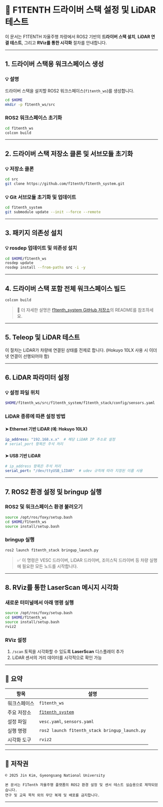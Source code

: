# 🚗 F1TENTH 드라이버 스택 설정 및 LiDAR 테스트

이 문서는 F1TENTH 자율주행 차량에서 ROS2 기반의 **드라이버 스택 설치**, **LiDAR 연결 테스트**, 그리고 **RViz를 통한 시각화** 절차를 안내합니다.

---

## 1. 드라이버 스택용 워크스페이스 생성

### 💡 설명  
드라이버 스택을 설치할 ROS2 워크스페이스(`f1tenth_ws`)를 생성합니다.

```bash
cd $HOME
mkdir -p f1tenth_ws/src
````

### ROS2 워크스페이스 초기화

```bash
cd f1tenth_ws
colcon build
```

---

## 2. 드라이버 스택 저장소 클론 및 서브모듈 초기화

### 💡 저장소 클론

```bash
cd src
git clone https://github.com/f1tenth/f1tenth_system.git
```

### 💡 Git 서브모듈 초기화 및 업데이트

```bash
cd f1tenth_system
git submodule update --init --force --remote
```

---

## 3. 패키지 의존성 설치

### 💡 rosdep 업데이트 및 의존성 설치

```bash
cd $HOME/f1tenth_ws
rosdep update
rosdep install --from-paths src -i -y
```

---

## 4. 드라이버 스택 포함 전체 워크스페이스 빌드

```bash
colcon build
```

> 📎 더 자세한 설명은 [f1tenth\_system GitHub 저장소](https://github.com/f1tenth/f1tenth_system)의 README를 참조하세요.

---

## 5. Teleop 및 LiDAR 테스트

이 절차는 LiDAR가 차량에 연결된 상태를 전제로 합니다.
(Hokuyo 10LX 사용 시 이더넷 연결이 선행되어야 함)

---

## 6. LiDAR 파라미터 설정

### 💡 설정 파일 위치

```bash
$HOME/f1tenth_ws/src/f1tenth_system/f1tenth_stack/config/sensors.yaml
```

### LiDAR 종류에 따른 설정 방법

#### ➤ Ethernet 기반 LiDAR (예: Hokuyo 10LX)

```yaml
ip_address: "192.168.x.x"  # 해당 LiDAR IP 주소로 설정
# serial_port 항목은 주석 처리
```

#### ➤ USB 기반 LiDAR

```yaml
# ip_address 항목은 주석 처리
serial_port: "/dev/ttyUSB_LIDAR"  # udev 규칙에 따라 지정된 이름 사용
```

---

## 7. ROS2 환경 설정 및 bringup 실행

### ROS2 및 워크스페이스 환경 불러오기

```bash
source /opt/ros/foxy/setup.bash
cd $HOME/f1tenth_ws
source install/setup.bash
```

### bringup 실행

```bash
ros2 launch f1tenth_stack bringup_launch.py
```

> ✅ 이 명령은 VESC 드라이버, LiDAR 드라이버, 조이스틱 드라이버 등 차량 실행에 필요한 모든 노드를 시작합니다.

---

## 8. RViz를 통한 LaserScan 메시지 시각화

### 새로운 터미널에서 아래 명령 실행

```bash
source /opt/ros/foxy/setup.bash
cd $HOME/f1tenth_ws
source install/setup.bash
rviz2
```

### RViz 설정

1. `/scan` 토픽을 시각화할 수 있도록 **LaserScan** 디스플레이 추가
2. LiDAR 센서의 거리 데이터를 시각적으로 확인 가능

---

## 📝 요약

| 항목     | 설명                                                            |
| ------ | ------------------------------------------------------------- |
| 워크스페이스 | `f1tenth_ws`                                                  |
| 주요 저장소 | [`f1tenth_system`](https://github.com/f1tenth/f1tenth_system) |
| 설정 파일  | `vesc.yaml`, `sensors.yaml`                                   |
| 실행 명령  | `ros2 launch f1tenth_stack bringup_launch.py`                 |
| 시각화 도구 | `rviz2`                                                       |

---

## 📄 저작권

```
© 2025 Jin Kim, Gyeongsang National University

본 문서는 F1Tenth 자율주행 플랫폼의 ROS2 환경 설정 및 센서 테스트 실습용으로 제작되었습니다.  
연구 및 교육 목적 외의 무단 복제 및 배포를 금지합니다.
```
---
 
